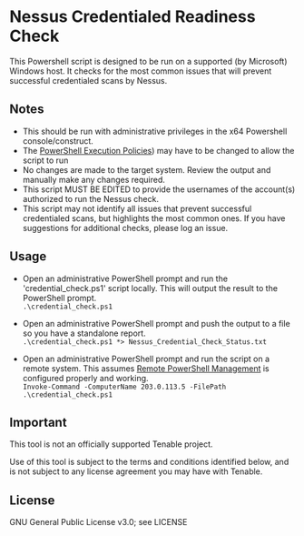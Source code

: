# Nessus Credentialed Readiness Check

This Powershell script is designed to be run on a supported (by Microsoft) Windows host.  It checks for the most common issues that will prevent successful credentialed scans by Nessus.  

## Notes
* This should be run with administrative privileges in the x64 Powershell console/construct.  
* The [PowerShell Execution Policies](https://docs.microsoft.com/en-us/powershell/module/microsoft.powershell.core/about/about_execution_policies?view=powershell-7.1)) may have to be changed to allow the script to run   
* No changes are made to the target system.  Review the output and manually make any changes required.  
* This script MUST BE EDITED to provide the usernames of the account(s) authorized to run the Nessus check.  
* This script may not identify all issues that prevent successful credentialed scans, but highlights the most common ones.  If you have suggestions for additional checks, please log an issue.  

## Usage
* Open an administrative PowerShell prompt and run the 'credential_check.ps1' script locally. This will output the result to the PowerShell prompt.  
`.\credential_check.ps1`

* Open an administrative PowerShell prompt and push the output to a file so you have a standalone report.  
`.\credential_check.ps1 *> Nessus_Credential_Check_Status.txt`

* Open an administrative PowerShell prompt and run the script on a remote system.  This assumes [Remote PowerShell Management](https://docs.microsoft.com/en-us/windows/win32/winrm/portal) is configured properly and working.  
`Invoke-Command -ComputerName 203.0.113.5 -FilePath .\credential_check.ps1`

## Important
This tool is not an officially supported Tenable project.

Use of this tool is subject to the terms and conditions identified below, and is not subject to any license agreement you may have with Tenable.

## License

GNU General Public License v3.0; see LICENSE
